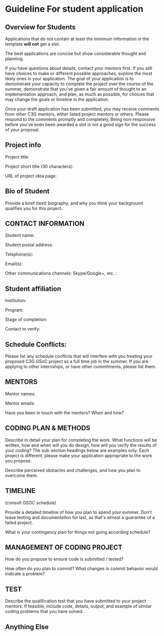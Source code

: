 # Guideline For student application 
## Overview for Students

Applications that do not contain at least the minimum information in the
template **will not** get a slot.

The best applications are concise but show considerable thought and planning.

If you have questions about details, contact your mentors first.  If you
still have choices to make or different possible approaches, explore the
most likely ones in your application. The goal of your application is to
demonstrate your capacity to complete the project over the course of the summer,
demonstrate that you've given a fair amount of thought to an implementation 
approach, and plan, as much as possible,
for choices that may change the goals or timeline in the application. 

Once your draft application has been submitted, you may receive comments
from other C3G mentors, either listed project mentors or others.  Please 
respond to the comments promptly and completely.  Being non-responsive 
before you've even been awarded a slot is not a good sign for the 
success of your proposal.

## Project info

Project title: 

Project short title (30 characters): 

URL of project idea page: 

## Bio of Student 

Provide a brief (text) biography, and why you think your background qualifies you for this project.

## CONTACT INFORMATION 

Student name: 

Student postal address: 

Telephone(s): 

Email(s): 

Other communications channels: Skype/Google+, etc. : 


## Student affiliation

Institution: 

Program: 

Stage of completion: 

Contact to verify: 


## Schedule Conflicts:

Please list any schedule conflicts that will interfere with you treating your proposed C3G GSoC project as a full time job in the summer.  If you are applying to other internships, or have other commitments, please list them.

## MENTORS

Mentor names: 

Mentor emails: 

Have you been in touch with the mentors? When and how? 



## CODING PLAN & METHODS

Describe in detail your plan for completing the work.  What functions will be written, how and when will you do design, how will you verify the results of your coding?  The sub-section headings below are examples only.  Each project is different, please make your application appropriate to the work you propose.  

Describe perceived obstacles and challenges, and how you plan to overcome them.



## TIMELINE

(consult GSOC schedule)

Provide a detailed timeline of how you plan to spend your summer.  Don't leave testing and documentation for last, as that's almost a guarantee of a failed project. 

What is your contingency plan for things not going according schedule? 


## MANAGEMENT OF CODING PROJECT

How do you propose to ensure code is submitted / tested?

How often do you plan to commit?  What changes in commit behavior would indicate a problem?


## TEST

Describe the qualification test that you have submitted to your project mentors.  If feasible, include code, details, output, and example of similar coding problems that you have solved.


## Anything Else
